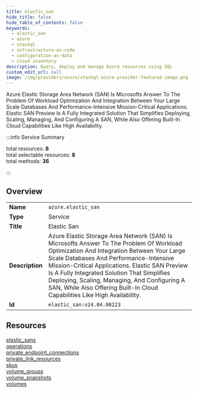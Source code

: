 ```yaml
---
title: elastic_san
hide_title: false
hide_table_of_contents: false
keywords:
  - elastic_san
  - azure
  - stackql
  - infrastructure-as-code
  - configuration-as-data
  - cloud inventory
description: Query, deploy and manage Azure resources using SQL
custom_edit_url: null
image: /img/providers/azure/stackql-azure-provider-featured-image.png
---
```


Azure Elastic Storage Area Network (SAN) Is Microsofts Answer To The Problem Of Workload Optimization And Integration Between Your Large Scale Databases And Performance-Intensive Mission-Critical Applications. Elastic SAN Preview Is A Fully Integrated Solution That Simplifies Deploying, Scaling, Managing, And Configuring A SAN, While Also Offering Built-In Cloud Capabilities Like High Availability.  
    
:::info Service Summary

<div class="row">
<div class="providerDocColumn">
<span>total resources:&nbsp;<b>8</b></span><br />
<span>total selectable resources:&nbsp;<b>8</b></span><br />
<span>total methods:&nbsp;<b>36</b></span><br />
</div>
</div>

:::

## Overview
<table><tbody>
<tr><td><b>Name</b></td><td><code>azure.elastic_san</code></td></tr>
<tr><td><b>Type</b></td><td>Service</td></tr>
<tr><td><b>Title</b></td><td>Elastic San</td></tr>
<tr><td><b>Description</b></td><td>Azure Elastic Storage Area Network (SAN) Is Microsofts Answer To The Problem Of Workload Optimization And Integration Between Your Large Scale Databases And Performance-Intensive Mission-Critical Applications. Elastic SAN Preview Is A Fully Integrated Solution That Simplifies Deploying, Scaling, Managing, And Configuring A SAN, While Also Offering Built-In Cloud Capabilities Like High Availability.</td></tr>
<tr><td><b>Id</b></td><td><code>elastic_san:v24.04.00223</code></td></tr>
</tbody></table>

## Resources
<div class="row">
<div class="providerDocColumn">
<a href="/providers/azure/elastic_san/elastic_sans/">elastic_sans</a><br />
<a href="/providers/azure/elastic_san/operations/">operations</a><br />
<a href="/providers/azure/elastic_san/private_endpoint_connections/">private_endpoint_connections</a><br />
<a href="/providers/azure/elastic_san/private_link_resources/">private_link_resources</a><br />
</div>
<div class="providerDocColumn">
<a href="/providers/azure/elastic_san/skus/">skus</a><br />
<a href="/providers/azure/elastic_san/volume_groups/">volume_groups</a><br />
<a href="/providers/azure/elastic_san/volume_snapshots/">volume_snapshots</a><br />
<a href="/providers/azure/elastic_san/volumes/">volumes</a><br />
</div>
</div>
